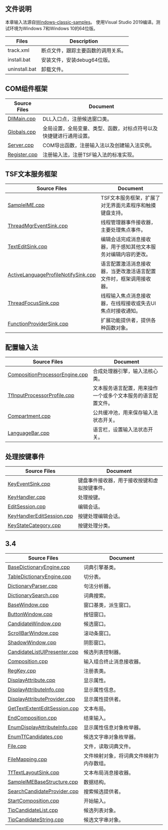 ## 文件说明

本章输入法源自[Windows-classic-samples](https://github.com/microsoft/Windows-classic-samples/tree/main/Samples/IME)。
使用Visual Studio 2019编译。测试环境为Windows 7和Windows 10的64位版。

Files			|Description
-|-
track.xml		|断点文件，跟踪主要函数的调用关系。
install.bat		|安装文件，安装debug64位版。
uninstall.bat	|卸载文件。

## COM组件框架

Source Files					|Document
-|-
[DllMain.cpp](doc/DllMain.md)	|DLL入口点，注册候选窗口类。
[Globals.cpp](doc/Globals.md)	|全局设置，全局变量、类型、函数，对标点符号以及快捷键进行通用设置。
[Server.cpp](doc/Server.md)		|COM导出函数，注册输入法以及创建输入法实例。
[Register.cpp](doc/Register.md)	|注册输入法，注册TSF输入法的标准实现。

## TSF文本服务框架

Source Files																	|Document
-|-
[SampleIME.cpp](doc/SampleIME.md)												|TSF文本服务框架，扩展了对无界面元素程序和触摸键盘支持。
[ThreadMgrEventSink.cpp](doc/ThreadMgrEventSink.md)								|线程管理器事件接收器，主要处理焦点事件。
[TextEditSink.cpp](doc/TextEditSink.md)											|编辑会话完成消息接收器，用于感知其他文本服务对编辑内容的更改。
[ActiveLanguageProfileNotifySink.cpp](doc/ActiveLanguageProfileNotifySink.md)	|语言配置激活消息接收器，当更改激活语言配置文件时，框架调用接收器。
[ThreadFocusSink.cpp](doc/ThreadFocusSink.md)									|线程输入焦点消息接收器，在线程接收或失去UI焦点时接收通知。
[FunctionProviderSink.cpp](doc/FunctionProviderSink.md)							|扩展功能提供者，提供各种函数对象。

## 配置输入法

Source Files														|Document
-|-
[CompositionProcessorEngine.cpp](doc/CompositionProcessorEngine.md)	|合成处理器引擎，输入法核心类。
[TfInputProcessorProfile.cpp](doc/TfInputProcessorProfile.md)		|文本服务语言配置，用来操作一个或多个文本服务的语言配置文件。
[Compartment.cpp](doc/Compartment.md)								|公共缓冲池，用来保存输入法状态开关。
[LanguageBar.cpp](doc/LanguageBar.md)								|语言栏，设置输入法状态开关。

## 处理按键事件

Source Files																	|Document
-|-
[KeyEventSink.cpp](doc/KeyEventSink.md)											|键盘事件接收器，用于接收按键和虚拟按键事件。
[KeyHandler.cpp](doc/KeyHandler.md)												|处理按键。
[EditSession.cpp](doc/EditSession.md)											|编辑会话。
[KeyHandlerEditSession.cpp](doc/KeyHandlerEditSession.md)						|按键处理编辑会话。
[KeyStateCategory.cpp](doc/KeyStateCategory.md)									|按键处理分类。

## 3.4 

Source Files																	|Document
-|-
[BaseDictionaryEngine.cpp](doc/BaseDictionaryEngine.md)							|词典引擎基类。
[TableDictionaryEngine.cpp](doc/TableDictionaryEngine.md)						|切分表。
[DictionaryParser.cpp](doc/DictionaryParser.md)									|句法分析器。
[DictionarySearch.cpp](doc/DictionarySearch.md)									|词典搜索。
[BaseWindow.cpp](doc/BaseWindow.md)												|窗口基类，派生窗口。
[ButtonWindow.cpp](doc/ButtonWindow.md)											|按钮窗口。
[CandidateWindow.cpp](doc/CandidateWindow.md)									|候选窗口。
[ScrollBarWindow.cpp](doc/ScrollBarWindow.md)									|滚动条窗口。
[ShadowWindow.cpp](doc/ShadowWindow.md)											|阴影窗口。
[CandidateListUIPresenter.cpp](doc/CandidateListUIPresenter.md)					|候选列表控制器。
[Composition.cpp](doc/Composition.md)											|输入组合终止消息接收器。
[RegKey.cpp](doc/RegKey.md)														|注册表类。
[DisplayAttribute.cpp](doc/DisplayAttribute.md)									|显示属性。
[DisplayAttributeInfo.cpp](doc/DisplayAttributeInfo.md)							|显示属性信息。
[DisplayAttributeProvider.cpp](doc/DisplayAttributeProvider.md)					|显示属性提供者。
[GetTextExtentEditSession.cpp](doc/GetTextExtentEditSession.md)					|文本布局。
[EndComposition.cpp](doc/EndComposition.md)										|结束输入。
[EnumDisplayAttributeInfo.cpp](doc/EnumDisplayAttributeInfo.md)					|显示属性信息对象枚举器。
[EnumTfCandidates.cpp](doc/EnumTfCandidates.md)									|候选文字串对象枚举器。
[File.cpp](doc/File.md)															|文件，读取词典文件。
[FileMapping.cpp](doc/FileMapping.md)											|文件映射对象，将词典文件映射为内存数组。
[TfTextLayoutSink.cpp](doc/TfTextLayoutSink.md)		|文本布局消息接收器。
[SampleIMEBaseStructure.cpp](doc/SampleIMEBaseStructure.md)						|数据结构。
[SearchCandidateProvider.cpp](doc/SearchCandidateProvider.md)					|搜索候选提供者。
[StartComposition.cpp](doc/StartComposition.md)									|开始输入。
[TipCandidateList.cpp](doc/TipCandidateList.md)									|候选列表对象。
[TipCandidateString.cpp](doc/TipCandidateString.md)								|候选文字串对象。